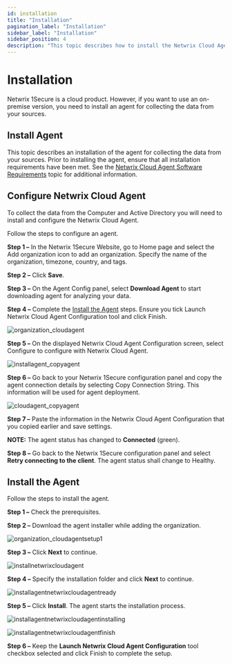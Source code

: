 ```yaml
---
id: installation
title: "Installation"
pagination_label: "Installation"
sidebar_label: "Installation"
sidebar_position: 4
description: "This topic describes how to install the Netwrix Cloud Agent for collecting data from your on-premise sources."
---
```


# Installation

Netwrix 1Secure is a cloud product. However, if you want to use an on-premise version, you need to
install an agent for collecting the data from your sources.

## Install Agent

This topic describes an installation of the agent for collecting the data from your sources. Prior
to installing the agent, ensure that all installation requirements have been met. See the
[Netwrix Cloud Agent Software Requirements](../requirements.md) topic for
additional information.

## Configure Netwrix Cloud Agent

To collect the data from the Computer and Active Directory you will need to install and configure
the Netwrix Cloud Agent.

Follow the steps to configure an agent.

**Step 1 –** In the Netwrix 1Secure Website, go to Home page and select the Add organization icon to
add an organization. Specify the name of the organization, timezone, country, and tags.

**Step 2 –** Click **Save**.

**Step 3 –** On the Agent Config panel, select **Download Agent** to start downloading agent for
analyzing your data.

**Step 4 –** Complete the [Install the Agent](#install-the-agent) steps. Ensure you tick Launch
Netwrix Cloud Agent Configuration tool and click Finish.

![organization_cloudagent](../../../static/img/product_docs/1secure/install/organization_cloudagent.webp)

**Step 5 –** On the displayed Netwrix Cloud Agent Configuration screen, select Configure to
configure with Netwrix Cloud Agent.

![installagent_copyagent](../../../static/img/product_docs/1secure/install/installagent_copyagent.webp)

**Step 6 –** Go back to your Netwrix 1Secure configuration panel and copy the agent connection
details by selecting Copy Connection String. This information will be used for agent deployment.

![cloudagent_copyagent](../../../static/img/product_docs/1secure/install/cloudagent_copyagent.webp)

**Step 7 –** Paste the information in the Netwrix Cloud Agent Configuration that you copied earlier
and save settings.

**NOTE:** The agent status has changed to **Connected** (green).

**Step 8 –** Go back to the Netwrix 1Secure configuration panel and select **Retry connecting to the
client**. The agent status shall change to Healthy.

## Install the Agent

Follow the steps to install the agent.

**Step 1 –** Check the prerequisites.

**Step 2 –** Download the agent installer while adding the organization.

![organization_cloudagentsetup1](../../../static/img/product_docs/1secure/install/organization_cloudagentsetup1.webp)

**Step 3 –** Click **Next** to continue.

![installnetwrixcloudagent](../../../static/img/product_docs/1secure/install/installnetwrixcloudagent.webp)

**Step 4 –** Specify the installation folder and click **Next** to continue.

![installagentnetwrixcloudagentready](../../../static/img/product_docs/1secure/install/installagentnetwrixcloudagentready.webp)

**Step 5 –** Click **Install**. The agent starts the installation process.

![installagentnetwrixcloudagentinstalling](../../../static/img/product_docs/1secure/install/installagentnetwrixcloudagentinstalling.webp)

![installagentnetwrixcloudagentfinish](../../../static/img/product_docs/1secure/install/installagentnetwrixcloudagentfinish.webp)

**Step 6 –** Keep the **Launch Netwrix Cloud Agent Configuration** tool checkbox selected and click
Finish to complete the setup.
